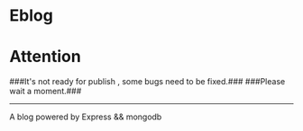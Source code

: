 Eblog
=====

Attention
=====
###It's not ready for publish , some bugs need to be fixed.###
###Please wait a moment.###


----------------------------------
A blog powered by Express &amp;&amp; mongodb
